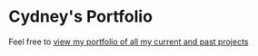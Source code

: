 # Cydney's Portfolio

Feel free to [view my portfolio of all my current and past projects](https://cydneypo034.github.io/cyddesport/#/portfolio)
